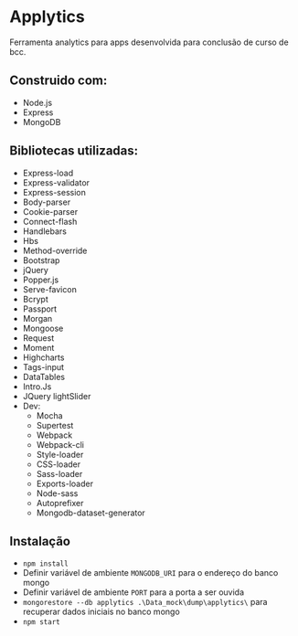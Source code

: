 # Applytics
Ferramenta analytics para apps desenvolvida para conclusão de curso de bcc.

## Construido com:
- Node.js
- Express
- MongoDB

## Bibliotecas utilizadas:
- Express-load
- Express-validator
- Express-session
- Body-parser
- Cookie-parser
- Connect-flash
- Handlebars
- Hbs
- Method-override
- Bootstrap
- jQuery
- Popper.js
- Serve-favicon
- Bcrypt
- Passport
- Morgan
- Mongoose
- Request
- Moment
- Highcharts
- Tags-input
- DataTables
- Intro.Js
- JQuery lightSlider
- Dev:
    - Mocha
    - Supertest
    - Webpack
    - Webpack-cli
    - Style-loader
    - CSS-loader
    - Sass-loader
    - Exports-loader
    - Node-sass
    - Autoprefixer
    - Mongodb-dataset-generator

## Instalação
- `npm install`
- Definir variável de ambiente `MONGODB_URI` para o endereço do banco mongo
- Definir variável de ambiente `PORT` para a porta a ser ouvida
- `mongorestore --db applytics .\Data_mock\dump\applytics\` para recuperar dados iniciais no banco mongo
- `npm start`